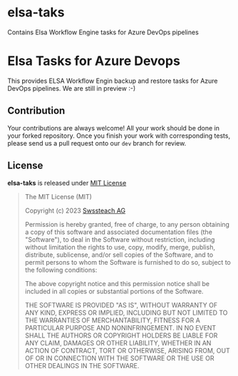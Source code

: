 # elsa-taks
Contains Elsa Workflow Engine tasks for Azure DevOps pipelines

# Elsa Tasks for Azure Devops #
This provides ELSA  Workflow Engin backup and restore tasks for Azure DevOps pipelines. We are still in preview :-)


## Contribution ##

Your contributions are always welcome! All your work should be done in your forked repository. Once you finish your work with corresponding tests, please send us a pull request onto our `dev` branch for review.

## License ##

**elsa-taks** is released under [MIT License](http://opensource.org/licenses/MIT)

> The MIT License (MIT)
>
> Copyright (c) 2023 [Swssteach AG](https://www.swissteach.com)
> 
> Permission is hereby granted, free of charge, to any person obtaining a copy of this software and associated documentation files (the "Software"), to deal in the Software without restriction, including without limitation the rights to use, copy, modify, merge, publish, distribute, sublicense, and/or sell copies of the Software, and to permit persons to whom the Software is furnished to do so, subject to the following conditions:
> 
> The above copyright notice and this permission notice shall be included in all copies or substantial portions of the Software.
> 
> THE SOFTWARE IS PROVIDED "AS IS", WITHOUT WARRANTY OF ANY KIND, EXPRESS OR IMPLIED, INCLUDING BUT NOT LIMITED TO THE WARRANTIES OF MERCHANTABILITY, FITNESS FOR A PARTICULAR PURPOSE AND NONINFRINGEMENT. IN NO EVENT SHALL THE AUTHORS OR COPYRIGHT HOLDERS BE LIABLE FOR ANY CLAIM, DAMAGES OR OTHER LIABILITY, WHETHER IN AN ACTION OF CONTRACT, TORT OR OTHERWISE, ARISING FROM, OUT OF OR IN CONNECTION WITH THE SOFTWARE OR THE USE OR OTHER DEALINGS IN THE SOFTWARE.
